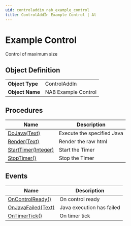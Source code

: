 ```yaml
---
uid: controladdin_nab_example_control
title: ControlAddIn Example Control | Al
---
```

# Example Control

Control of maximum size

## Object Definition

<table>
<tr><td><b>Object Type</b></td><td>ControlAddIn</td></tr>
<tr><td><b>Object Name</b></td><td>NAB Example Control</td></tr>
</table>

## Procedures

| Name | Description |
| ----- | ------ |
| [DoJava(Text)](do-java.md#do_java_text) | Execute the specified Java |
| [Render(Text)](render.md#render_text) | Render the raw html |
| [StartTimer(Integer)](start-timer.md#start_timer_integer) | Start the Timer |
| [StopTimer()](stop-timer.md#stop_timer) | Stop the Timer |

## Events

| Name | Description |
| ----- | ------ |
| [OnControlReady()](on-control-ready.md#on_control_ready) | On control ready |
| [OnJavaFailed(Text)](on-java-failed.md#on_java_failed_text) | Java execution has failed |
| [OnTimerTick()](on-timer-tick.md#on_timer_tick) | On timer tick |
